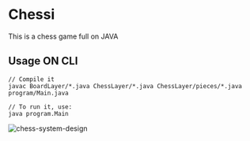 # Chessi
This is a chess game full on JAVA

## Usage ON CLI
```
// Compile it
javac BoardLayer/*.java ChessLayer/*.java ChessLayer/pieces/*.java program/Main.java

// To run it, use:
java program.Main
```

![chess-system-design](https://github.com/user-attachments/assets/1a0c9e10-227f-4493-9994-12a92a6ec781)
